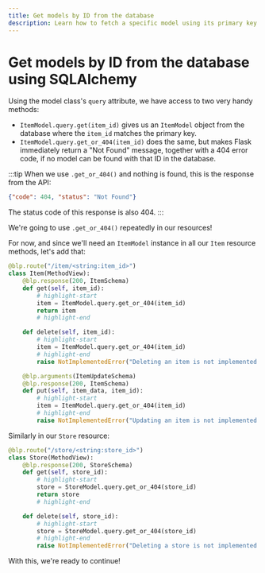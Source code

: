 ```yaml
---
title: Get models by ID from the database
description: Learn how to fetch a specific model using its primary key column, and how to return a 404 page if it isn't found.
---
```


# Get models by ID from the database using SQLAlchemy

Using the model class's `query` attribute, we have access to two very handy methods:

- `ItemModel.query.get(item_id)` gives us an `ItemModel` object from the database where the `item_id` matches the primary key.
- `ItemModel.query.get_or_404(item_id)` does the same, but makes Flask immediately return a "Not Found" message, together with a 404 error code, if no model can be found with that ID in the database.

:::tip
When we use `.get_or_404()` and nothing is found, this is the response from the API:

```json
{"code": 404, "status": "Not Found"}
```

The status code of this response is also 404.
:::

We're going to use `.get_or_404()` repeatedly in our resources!

For now, and since we'll need an `ItemModel` instance in all our `Item` resource methods, let's add that:

```python title="resources/item.py"
@blp.route("/item/<string:item_id>")
class Item(MethodView):
    @blp.response(200, ItemSchema)
    def get(self, item_id):
        # highlight-start
        item = ItemModel.query.get_or_404(item_id)
        return item
        # highlight-end

    def delete(self, item_id):
        # highlight-start
        item = ItemModel.query.get_or_404(item_id)
        # highlight-end
        raise NotImplementedError("Deleting an item is not implemented.")

    @blp.arguments(ItemUpdateSchema)
    @blp.response(200, ItemSchema)
    def put(self, item_data, item_id):
        # highlight-start
        item = ItemModel.query.get_or_404(item_id)
        # highlight-end
        raise NotImplementedError("Updating an item is not implemented.")
```

Similarly in our `Store` resource:

```python title="resources/store.py"
@blp.route("/store/<string:store_id>")
class Store(MethodView):
    @blp.response(200, StoreSchema)
    def get(self, store_id):
        # highlight-start
        store = StoreModel.query.get_or_404(store_id)
        return store
        # highlight-end

    def delete(self, store_id):
        # highlight-start
        store = StoreModel.query.get_or_404(store_id)
        # highlight-end
        raise NotImplementedError("Deleting a store is not implemented.")
```

With this, we're ready to continue!